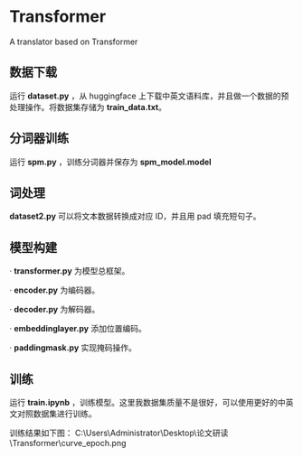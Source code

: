 # Transformer
A translator based on Transformer
## 数据下载
  运行 **dataset.py** ，从 huggingface 上下载中英文语料库，并且做一个数据的预处理操作。将数据集存储为 **train_data.txt**。

## 分词器训练
  运行 **spm.py** ，训练分词器并保存为 **spm_model.model** 

## 词处理
  **dataset2.py** 可以将文本数据转换成对应 ID，并且用 pad 填充短句子。

## 模型构建
· **transformer.py** 为模型总框架。

· **encoder.py** 为编码器。

· **decoder.py** 为解码器。

· **embeddinglayer.py** 添加位置编码。

· **paddingmask.py** 实现掩码操作。

## 训练
  运行 **train.ipynb** ，训练模型。这里我数据集质量不是很好，可以使用更好的中英文对照数据集进行训练。

  训练结果如下图：
  C:\Users\Administrator\Desktop\论文研读\Transformer\curve_epoch.png

  

